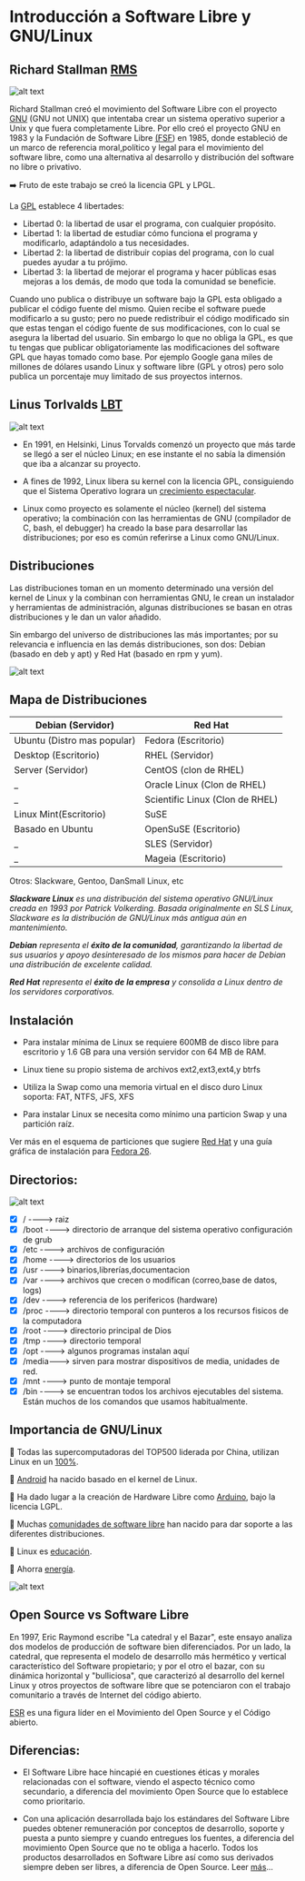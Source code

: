 # Introducción a Software Libre y GNU/Linux 

## Richard Stallman [RMS](https://stallman.org/) 
![alt text](https://github.com/jinca/GNU_Linux/blob/master/Images/1024px-NicoBZH_-_Richard_Stallman_(by-sa)_(10).jpg)

Richard Stallman creó el movimiento del Software Libre con el proyecto [GNU](https://www.gnu.org/) (GNU not UNIX) que intentaba crear un sistema operativo superior a Unix y que fuera completamente Libre.
Por ello creó el proyecto GNU en 1983 y la Fundación de Software Libre [(FSF](http://www.fsf.org/ )) en 1985, donde estableció de un marco de referencia moral,político y legal para el movimiento del software libre, como una alternativa al desarrollo y distribución del software no libre o privativo.

:arrow_right: Fruto de este trabajo se creó la licencia GPL y LPGL. 

La [GPL](https://www.gnu.org/licenses/) establece 4 libertades: 

* Libertad 0: la libertad de usar el programa, con cualquier propósito. 
* Libertad 1: la libertad de estudiar cómo funciona el programa y modificarlo, adaptándolo a tus necesidades. 
* Libertad 2: la libertad de distribuir copias del programa, con lo cual puedes ayudar a tu prójimo. 
* Libertad 3: la libertad de mejorar el programa y hacer públicas esas mejoras a los demás, de modo que toda la comunidad se beneficie.

Cuando uno publica o distribuye un software bajo la GPL esta obligado a publicar el código fuente del mismo. Quien recibe el software puede modificarlo a su gusto; pero no puede redistribuir el código modificado sin que estas tengan el código fuente de sus modificaciones, con lo cual se asegura la libertad del usuario. 
Sin embargo lo que no obliga la GPL, es que tu tengas que publicar obligatoriamente las modificaciones del software GPL que hayas tomado como base. 
Por ejemplo Google gana miles de millones de dólares usando Linux y software libre (GPL y otros) pero solo publica un porcentaje muy limitado de sus proyectos internos. 


## Linus Torlvalds [LBT](https://github.com/torvalds)

![alt text](https://github.com/jinca/GNU_Linux/blob/master/Images/Linus_Torvalds.jpeg)

- En 1991, en Helsinki, Linus Torvalds comenzó un proyecto que más tarde se llegó a ser el núcleo Linux; en ese instante el no sabía la dimensión que iba a alcanzar su proyecto. 

- A fines de 1992, Linux libera su kernel con la licencia GPL, consiguiendo que el Sistema Operativo lograra un [crecimiento espectacular](https://www.youtube.com/watch?v=sujZg7jwKdk).

- Linux como proyecto es solamente el núcleo (kernel) del sistema operativo; la combinación con las herramientas de GNU (compilador de C, bash, el debugger) ha creado la base para desarrollar las distribuciones; por eso es común referirse a Linux como GNU/Linux. 

## Distribuciones
  
Las distribuciones toman en un momento determinado una versión del kernel de Linux y la combinan con herramientas GNU, le crean un instalador y herramientas de administración, algunas distribuciones se basan en otras distribuciones y le dan un valor añadido. 

Sin embargo del universo de distribuciones las más importantes; por su relevancia e influencia en las demás distribuciones, son dos: 
Debian (basado en deb y apt) y Red Hat (basado en rpm y yum). 

![alt text](https://github.com/jinca/GNU_Linux/blob/master/Images/ldt681.png)

## Mapa de Distribuciones 

 Debian (Servidor)           | Red Hat
 ----------------------------|-------------------------------
 Ubuntu (Distro mas popular) | Fedora (Escritorio)
 Desktop (Escritorio) | RHEL (Servidor)
 Server (Servidor) | CentOS (clon de RHEL)
 _ | Oracle Linux (Clon de RHEL)
 _ | Scientific Linux (Clon de RHEL)
 Linux Mint(Escritorio) | SuSE
 Basado en Ubuntu | OpenSuSE (Escritorio)
 _ | SLES (Servidor)
 _ | Mageia (Escritorio)

Otros: Slackware, Gentoo, DanSmall Linux, etc 

_**Slackware Linux** es una distribución del sistema operativo GNU/Linux creada en 1993 por Patrick Volkerding. Basada originalmente en SLS Linux, Slackware es la distribución de GNU/Linux más antigua aún en mantenimiento._

_**Debian** representa el **éxito de la comunidad**, garantizando la libertad de sus usuarios y apoyo desinteresado de los mismos para hacer de Debian una distribución de excelente calidad._ 

_**Red Hat** representa el **éxito de la empresa** y consolida a Linux dentro de los servidores corporativos._

## Instalación

* Para instalar mínima de Linux se requiere 600MB de disco libre para escritorio y 1.6 GB para una versión servidor con 64 MB de RAM.

* Linux tiene su propio sistema de archivos ext2,ext3,ext4,y btrfs 

* Utiliza la Swap como una memoria virtual en el disco duro Linux soporta: FAT, NTFS, JFS, XFS 

* Para instalar Linux se necesita como mínimo una particion Swap y una partición raíz. 

Ver más en el esquema de particiones que sugiere [Red Hat](https://access.redhat.com/documentation/es-es/red_hat_enterprise_linux/6/html/installation_guide/s2-diskpartrecommend-x86) y una guía gráfica de instalación para [Fedora 26](https://lleksah.wordpress.com/2017/09/25/switching-from-ubuntu-to-fedora/).


## Directorios: 

![alt text](https://github.com/jinca/GNU_Linux/blob/master/Images/filesystem(jinca).png)

- [x] / ----> raiz 
- [x] /boot ----> directorio de arranque del sistema operativo configuración de grub 
- [x] /etc  ----> archivos de configuración 
- [x] /home ----> directorios de los usuarios 
- [x] /usr ----> binarios,librerías,documentacion 
- [x] /var ----> archivos que crecen o modifican (correo,base de datos, logs) 
- [x] /dev ----> referencia de los perifericos (hardware) 
- [x] /proc ----> directorio temporal con punteros a los recursos fisicos de la computadora 
- [x] /root ----> directorio principal de Dios 
- [x] /tmp ----> directorio temporal 
- [x] /opt ----> algunos programas instalan aquí 
- [x] /media---> sirven para mostrar dispositivos de media, unidades de red. 
- [x] /mnt ----> punto de montaje temporal
- [x] /bin ----> se encuentran todos los archivos ejecutables del sistema. Están muchos de los comandos que usamos habitualmente.

## Importancia de GNU/Linux

:penguin: Todas las supercomputadoras del TOP500 liderada por China, utilizan Linux en un [100%](https://www.top500.org/statistics/details/osfam/1).

:penguin: [Android](https://en.wikipedia.org/wiki/Android_(operating_system)) ha nacido basado en el kernel de Linux.

:penguin: Ha dado lugar a la creación de Hardware Libre como [Arduino](https://www.arduino.cc/en/Main/FAQ#toc2), bajo la licencia LGPL.

:penguin: Muchas [comunidades de software libre](http://www.linux-magazine.com/Online/Blogs/Off-the-Beat-Bruce-Byfield-s-Blog/What-makes-for-a-community-distribution) han nacido para dar soporte a las diferentes distribuciones.

:penguin: Linux es [educación](https://opensource.com/education/14/9/linux-education-public-school).

:penguin: Ahorra [energía](http://linrunner.de/en/tlp/docs/tlp-linux-advanced-power-management.html).

![alt text](https://github.com/jinca/GNU_Linux/blob/master/Images/linux_events30.jpg)

## Open Source vs Software Libre

En 1997, Eric Raymond escribe "La catedral y el Bazar", este ensayo analiza dos modelos de producción de software bien diferenciados. Por un lado, la catedral, que representa el modelo de desarrollo más hermético y vertical característico del Software propietario; y por el otro el bazar, con su dinámica horizontal y "bulliciosa", que caracterizó al desarrollo del kernel Linux y otros proyectos de software libre que se potenciaron con el trabajo comunitario a través de Internet del código abierto.

[ESR](https://es.wikipedia.org/wiki/Eric_S._Raymond) es una figura líder en el Movimiento del Open Source y el Código abierto.

## Diferencias:

- El Software Libre hace hincapié en cuestiones éticas y morales relacionadas con el software, viendo el aspecto técnico como secundario, a diferencia del movimiento Open Source que lo establece como prioritario. 

- Con una aplicación desarrollada bajo los estándares del Software Libre puedes obtener remuneración por conceptos de desarrollo, soporte y puesta a punto siempre y cuando entregues los fuentes, a diferencia del movimiento Open Source que no te obliga a hacerlo. Todos los productos desarrollados en Software Libre así como sus derivados siempre deben ser libres, a diferencia de Open Source. Leer [más](https://hipertextual.com/archivo/2014/05/diferencias-software-libre-y-open-source/)...
 
